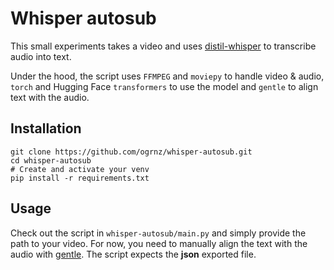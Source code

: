 # Whisper autosub

This small experiments takes a video and uses [distil-whisper](https://github.com/huggingface/distil-whisper) to transcribe audio into text.

Under the hood, the script uses `FFMPEG` and `moviepy` to handle video & audio, `torch` and Hugging Face `transformers` to use the model and `gentle` to align text with the audio.

## Installation
```shell
git clone https://github.com/ogrnz/whisper-autosub.git
cd whisper-autosub
# Create and activate your venv
pip install -r requirements.txt
```

## Usage
Check out the script in `whisper-autosub/main.py` and simply provide the path to your video. For now, you need to manually align the text with the audio with [gentle](https://github.com/lowerquality/gentle). The script expects the **json** exported file.
